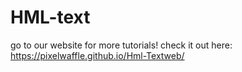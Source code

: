# HML-text
go to our website for more tutorials!
check it out here: https://pixelwaffle.github.io/Hml-Textweb/
